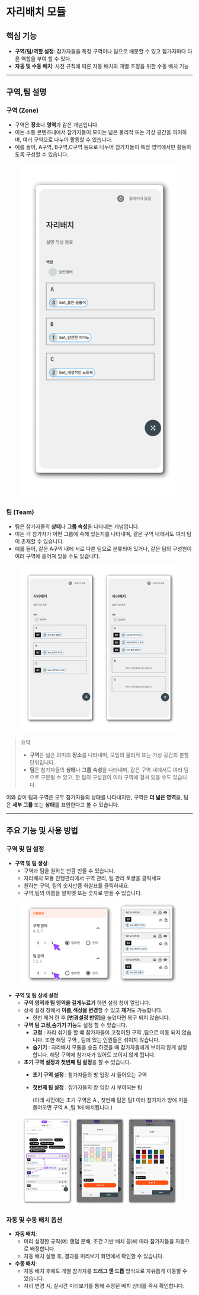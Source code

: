# 자리배치 모듈

## **핵심 기능**

* **구역/팀/역할 설정**: 참가자들을 특정 구역이나 팀으로 배분할 수 있고 참가자마다 다른 역할을 부여 할 수 있다.
* **자동 및 수동 배치**: 사전 규칙에 따른 자동 배치와 개별 조정을 위한 수동 배치 기능

***

## 구역,팀 설명

### **구역 (Zone)**

* 구역은 **장소**나 **영역**과 같은 개념입니다.
* 이는 소통 콘텐츠내에서 참가자들이 모이는 넓은 물리적 또는 가상 공간을 의미하며, 여러 구역으로 나누어 활동할 수 있습니다.
* 예를 들어, A구역, B구역,C구역 등으로 나누어 참가자들이 특정 영역에서만 활동하도록 구성할 수 있습니다.

<figure><img src="../.gitbook/assets/자리배치 구역 (1).png" alt=""><figcaption></figcaption></figure>



### **팀 (Team)**

* 팀은 참가자들의 **상태**나 **그룹 속성**을 나타내는 개념입니다.
* 이는 각 참가자가 어떤 그룹에 속해 있는지를 나타내며, 같은 구역 내에서도 여러 팀이 존재할 수 있습니다.
* 예를 들어, 같은 A구역 내에 서로 다른 팀으로 분류되어 있거나, 같은 팀의 구성원이 여러 구역에 흩어져 있을 수도 있습니다.



<figure><img src="../.gitbook/assets/자리배치 2.png" alt=""><figcaption></figcaption></figure>



> 요약
>
> * **구역**은 넓은 의미의 **장소**를 나타내며, 모임의 물리적 또는 가상 공간의 분할 단위입니다.
> * **팀**은 참가자들의 **상태**나 **그룹 속성**을 나타내며, 같은 구역 내에서도 여러 팀으로 구분될 수 있고, 한 팀의 구성원이 여러 구역에 걸쳐 있을 수도 있습니다.

이와 같이 팀과 구역은 모두 참가자들의 상태를 나타내지만, 구역은 **더 넓은 영역**을, 팀은 **세부 그룹** 또는 **상태**를 표현한다고 볼 수 있습니다.

***

## 주요 기능 및 사용 방법

### 구역 및 팀 설정

* **구역 및 팀 생성**:
  * 구역과 팀을 원하는 만큼 만들 수 있습니다.
  * 자리배치 모듈 진행관리에서 구역 관리, 팀 관리 토글을 클릭세요
  * 원하는 구역, 팀의 숫자만큼 화살표를 클릭하세요.
  * 구역,팀의 이름을 알파벳 또는 숫자로 만들 수 있습니다.



<figure><img src="../.gitbook/assets/자리배치 3 (1).png" alt=""><figcaption></figcaption></figure>



* **구역 및 팀 상세 설정**
  * **구역 영역과 팀 영역을 길게누르기** 하면 설정 창이 열립니다.
  * 상세 설정 창에서 **이름,색상을 변경**할 수 있고 **제거**도 가능합니다.
    * 한번 제거 한 후 **\[번경설정 반영]**&#xC744; 눌렀다면 복구 되지 않습니다.
  * **구역 팀 고정,숨기기 기능**도 설정 할 수 있습니다.
    * **고정** : 자리 섞기를 할 떄 참가자들이 고정이된 구역 ,팀으로 이동 되지 않습니다. 또한 해당 구역 , 팀에 있는 인원들은 섞이지 않습니다.
    * **숨기기** : 자리배치 모듈을 송출 하였을 때 참가자들에게 보이지 않게 설정 합니다. 해당 구역에 참가자가 있어도 보이지 않게 됩니다.
  * **초기 구역 설정과 첫번째 팀 설정**을 할 수 있습니다.
    * **초기 구역 설정** : 참가자들의 방 입장 시 들어오는 구역
    *   **첫번째 팀 설정** : 참가자들의 방 입장 시 부여되는 팀

        (아래 사진에는 초기 구역은 A , 첫번째 팀은 팀1 이라 참가자가 방에 처음 들어오면 구역 A ,팀 1에 배치됩니다.)



<figure><img src="../.gitbook/assets/자리배치 5 (1).png" alt=""><figcaption></figcaption></figure>



### 자동 및 수동 배치 옵션

* **자동 배치**:
  * 미리 설정한 규칙(예: 랜덤 분배, 조건 기반 배치 등)에 따라 참가자들을 자동으로 배정합니다.
  * 자동 배치 실행 후, 결과를 미리보기 화면에서 확인할 수 있습니다.
* **수동 배치**:
  * 자동 배치 후에도 개별 참가자를 **드래그 앤 드롭** 방식으로 자유롭게 이동할 수 있습니다.
  * 자리 변경 시, 실시간 미리보기를 통해 수정된 배치 상태를 즉시 확인합니다.
